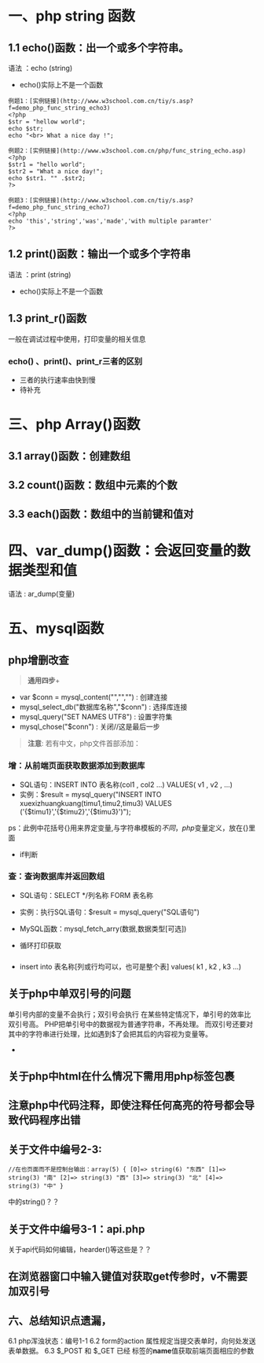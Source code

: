 # 一、php string 函数

## 1.1 echo()函数：出一个或多个字符串。
语法 ：echo (string)
- echo()实际上不是一个函数
```
例题1：[实例链接](http://www.w3school.com.cn/tiy/s.asp?f=demo_php_func_string_echo3)
<?php
$str = "hellow world";
echo $str;
echo "<br> What a nice day !";

例题2：[实例链接](http://www.w3school.com.cn/php/func_string_echo.asp)
<?php
$str1 = "hello world";
$str2 = "What a nice day!";
echo $str1. "" .$str2;
?>

例题3：[实例链接](http://www.w3school.com.cn/tiy/s.asp?f=demo_php_func_string_echo7)
<?php
echo 'this','string','was','made','with multiple paramter'
?>
```
## 1.2 print()函数：输出一个或多个字符串
语法 ：print (string)
- echo()实际上不是一个函数

## 1.3 print_r()函数
一般在调试过程中使用，打印变量的相关信息

### echo() 、print()、print_r三者的区别
- 三者的执行速率由快到慢
- 待补充


# 三、php Array()函数

## 3.1 array()函数：创建数组
## 3.2 count()函数：数组中元素的个数
## 3.3 each()函数：数组中的当前键和值对




# 四、var_dump()函数：会返回变量的数据类型和值
语法 : ar_dump(变量)



# 五、mysql函数

## php增删改查
> **通用四步**+
>
 - var $conn = mysql_content("","","")  : 创建连接
 - mysql_select_db("数据库名称","$conn") : 选择库连接
 - mysql_query("SET NAMES UTF8")        : 设置字符集
 - mysql_chose("$conn")                 : 关闭//这是最后一步
> **注意**: 若有中文，php文件首部添加：**<meta charset="UTF-8">**

### 增：从前端页面获取数据添加到数据库
>
 - SQL语句：INSERT INTO 表名称(col1 , col2 ...) VALUES( v1 , v2 , ...)
 - 实例：$result = mysql_query("INSERT INTO xuexizhuangkuang(timu1,timu2,timu3) VALUES ('{$timu1}','{$timu2}','{$timu3}')");

ps：此例中花括号{}用来界定变量,与字符串模板的${}不同，php$变量定义，放在{}里面
 - if判断

### 查：查询数据库并返回数组
>
 - SQL语句：SELECT */列名称 FORM 表名称
 - 实例：执行SQL语句：$result = mysql_query("SQL语句")

 - MySQL函数：mysql_fetch_arry(数据,数据类型[可选])
 - 循环打印获取

### 
 - insert into 表名称[列或行均可以，也可是整个表] values( k1 , k2 , k3 ...)
## 关于php中单双引号的问题
单引号内部的变量不会执行；双引号会执行
在某些特定情况下，单引号的效率比双引号高。
PHP把单引号中的数据视为普通字符串，不再处理。
而双引号还要对其中的字符串进行处理，比如遇到$了会把其后的内容视为变量等。

 - 
## 关于php中html在什么情况下需用用php标签包裹

## 注意php中代码注释，即使注释任何高亮的符号都会导致代码程序出错

## 关于文件中编号2-3:
```
//在也页面而不是控制台输出：array(5) { [0]=> string(6) "东西" [1]=> string(3) "南" [2]=> string(3) "西" [3]=> string(3) "北" [4]=> string(3) "中" } 
```
中的string()？？


## 关于文件中编号3-1：api.php
关于api代码如何编辑，hearder()等这些是？？

## 在浏览器窗口中输入键值对获取get传参时，v不需要加双引号

##  六、总结知识点遗漏，
6.1 php浑浊状态：编号1-1
6.2 form的action 属性规定当提交表单时，向何处发送表单数据。
6.3 $_POST 和 $_GET 已经 标签的**name**值获取前端页面相应的参数